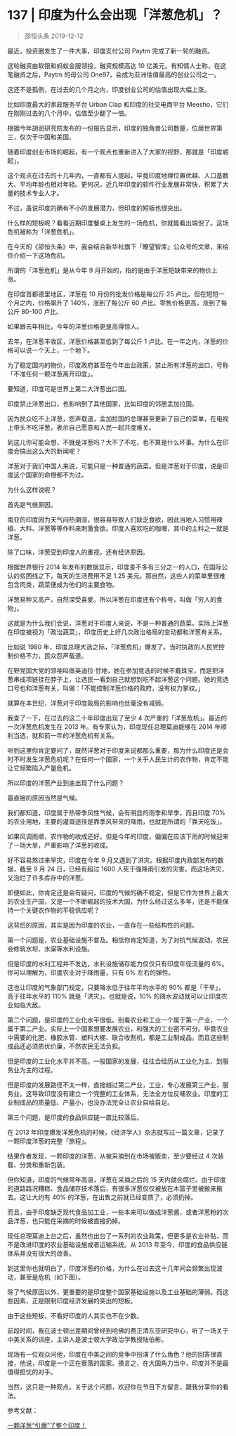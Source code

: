 # 137 | 印度为什么会出现「洋葱危机」？
> 邵恒头条
2019-12-12

最近，投资圈发生了一件大事，印度支付公司 Paytm 完成了新一轮的融资。

这轮融资由软银和蚂蚁金服领投，融资规模高达 10 亿美元。有知情人士称，在这笔融资之后，Paytm 的母公司 One97，会成为亚洲估值最高的创业公司之一。

这还不是孤例，在过去的几个月之内，印度创业公司的估值出现大幅上涨。

比如印度最大的家政服务平台 Urban Clap 和印度的社交电商平台 Meesho，它们在刚刚过去的八个月中，估值至少翻了一倍。

根据今年胡润研究院发布的一份报告显示，印度的独角兽公司数量，位居世界第三，仅次于中国和美国。

随着印度创业市场的崛起，有一个观点也重新进入了大家的视野，那就是「印度崛起」。

这个观点在过去的十几年内，一直都有人提起，毕竟印度地理位置优越、人口基数大、平均年龄也相对年轻。更何况，近几年印度的软件行业发展非常快，积累了大量的技术专业人才。

不过，虽说印度的确有不小的发展潜力，但印度的短板也很突出。

什么样的短板呢？看看近期印度餐桌上发生的一场危机，你就能看出端倪了。这场危机被称为「洋葱危机」。

在今天的《邵恒头条》中，我会结合新华社旗下「瞭望智库」公众号的文章，来给你介绍一下这场危机。

所谓的「洋葱危机」是从今年 9 月开始的，指的是由于洋葱短缺带来的物价上涨。

在印度首都德里地区，洋葱在 10 月份的批发价格是每公斤 25 卢比。但在短短一个月之内，价格飙升了 140%，涨到了每公斤 60 卢比。零售价格更高，涨到了每公斤 80-100 卢比。

如果跟去年相比，今年的洋葱价格更是高得惊人。

去年，在洋葱丰收区，洋葱价格甚至低到了每公斤 1 卢比。在一年之内，洋葱的价格可以说一个天上，一个地下。

为了稳定国内的物价，印度政府甚至在今年出台政策，禁止所有洋葱的出口，号称「不准任何一颗洋葱离开印度」。

要知道，印度可是世界上第二大洋葱出口国。

印度禁止洋葱出口，也影响到了其他国家，比如印度的邻居孟加拉国。

因为民众吃不上洋葱，怨声载道，孟加拉国的总理甚至更新了自己的菜单，在电视上带头不吃洋葱，表示自己愿意和人民一起共度难关。

到这儿你可能会想，不就是洋葱吗？大不了不吃，也不算是什么坏事。为什么在印度会搞出这么大的新闻呢？

洋葱对于我们中国人来说，可能只是一种普通的蔬菜。但是洋葱对于印度，说是印度这个国家的命根都不为过。

为什么这样说呢？

首先是气候原因。

南亚的印度因为天气闷热潮湿，很容易导致人们缺乏食欲，因此当地人习惯用辣椒、大料、洋葱等等作料来刺激食欲。印度人喜欢吃的咖喱，其中的主料之一就是洋葱。

除了口味，洋葱受到印度人的重视，还有经济原因。

根据世界银行 2014 年发布的数据显示，印度差不多有三分之一的人口，在国际公认的贫困线之下，每天的生活费用不足 1.25 美元。那自然，这些人的菜单里很难包含肉类，蔬菜便成为他们的主要食物。

洋葱易种又高产，自然深受喜爱。所以洋葱在印度还有个称号，叫做「穷人的食物」。

这就是为什么我们会说，洋葱对于印度人来说，不是一种普通的蔬菜。实际上洋葱在印度被视为「政治蔬菜」，印度历史上好几次政治格局的变动都和洋葱有关系。

比如说 1980 年，印度总理大选之际，「洋葱危机」爆发了。当时执政的人民党控制价格不力，民众怨声载道。

在野党国大党的领袖叫做英迪拉·甘地，她在参加竞选的时候不戴珠宝，而是把洋葱串成项链挂在脖子上，让选民一看到自己就想到吃不起洋葱这个问题。她的竞选口号也和洋葱有关，叫做：「不能控制洋葱价格的政府，没有权力掌权。」

就算在本世纪，洋葱对于印度政局的影响也丝毫没有减弱。

我查了一下，在过去的这二十年印度出现了至少 4 次严重的「洋葱危机」。最近的一次洋葱危机发生在 2013 年。有专家认为，印度现任总理莫迪能够在 2014 年顺利当选，就和前一年的洋葱危机有关系。

听到这里你肯定要问了，既然洋葱对于印度来说都那么重要，那为什么印度还是会时不时发生洋葱危机呢？在任何一个国家，一个关乎人民生计的农作物，肯定不能让它频繁陷入产量危机。

所以印度的洋葱产业到底出现了什么问题？

最直接的原因当然是气候。

我们都知道，印度属于热带季风性气候，会有明显的雨季和旱季，而且印度 70% 的农业用地，主要的灌溉途径是靠季风带来的降雨，也就是所谓的「靠天吃饭」。

如果风调雨顺，农作物的收成还好。但是今年的印度，偏偏在应该下雨的时候迎来了一场大旱，严重影响了洋葱的收成。

好不容易熬过来旱灾，印度在今年 9 月又遇到了洪灾。根据印度内政部发布的数据，截至 9 月 24 日，已经有超过 1600 人死于强降雨引发的灾害。而这场洪灾，又泡烂了许多库存中的洋葱。

即便如此，你肯定还是会有疑问，印度的气候的确不稳定，但是它作为世界上最大的农业生产国，又是一个不断崛起的技术大国，为什么经过这么多年，还是不能保持一个关键农作物的平稳供应呢？

这背后的原因，其实是因为印度的农业，一直存在一些结构性的问题。

第一个问题是，农业基础设施不普及。相信你肯定知道，为了对抗气候波动，农民会修筑水坝、水渠等水利设施。

但是印度的水利工程并不发达，水利设施储存能力仅仅只有印度年径流量的 6%。你可以理解为，印度农业对于降雨量，只有 6% 左右的弹性。

这也让印度的气象部门规定，只要降水低于往年平均水平的 90% 都是「干旱」，高于往年水平的 110% 就是「洪灾」。也就是说，10% 的降水波动就可以让印度农业如临大敌。

第二个问题，是印度的工业化水平很低。别看农业和工业一个属于第一产业，一个属于第二产业。实际上一个国家想要发展农业，和强大的工业密不可分。毕竟农业中需要的化肥、橡胶水管、塑料大棚、联合收割机，都是工业制成品。而且这些制成品还必须质优价廉，不然农民无法负担。

但是印度的工业化水平并不高。一般国家的发展，往往会经历从工业化为主、到服务业为主的过程。

但是印度的发展路径不太一样，直接越过第二产业，工业，专心发展第三产业，服务业。这导致印度没有建立一个完整的工业体系，无法全方位反哺农业。印度的工业制成品的质量低、产量小，也没办法完全让农业自给自足。

第三个问题，是印度的食品供应链一直比较落后。

在 2013 年印度爆发洋葱危机的时候，《经济学人》杂志就写过一篇文章，记录了一颗印度洋葱的完整「旅程」。

结果作者发现，一颗印度的洋葱，从被采摘到在市场被贩卖，至少要经过 4 次装载、分类和重新包装。

但你知道，印度的气候常年高温，洋葱在采摘之后的 15 天内就会腐烂。由于印度的道路路况糟糕、食品储存技术落后，有很多洋葱仅仅被放在木篮子里被搬来搬去。这让大约有 40% 的洋葱，在出售之前就已经变质了，必须扔掉。

而且，由于印度缺乏现代食品加工业，一些本来可以做成洋葱酱，或者洋葱粉的次品洋葱，也只能在采摘的时候被直接扔掉。

现任总理莫迪上台之后，虽然也出台了一系列的农业政策，但更多是农业补贴，而不是改进印度的农业基础设施或者运输系统。从 2013 年至今，印度的食品供应链体系并没有很大的改善。

到这里你也就明白了，印度洋葱的价格，为什么在过去这十几年间会频繁出现波动，甚至是危机（如下图）。

除了气候原因以外，更重要的是印度整个国家基础设施以及工业基础的薄弱。而这些因素，正是限制印度经济发展的突出的短板。

由于这些短板，不看好印度的人其实也不在少数。

前段时间，我在波士顿出差期间曾经到哈佛的费正清东亚研究中心，听了一场关于中美关系的讲座，主讲人是波士顿大学政治学教授陆伯彬。

现场有一位观众问他，印度在中美之间的竞争中扮演了什么角色？他的回答很直接，他说，印度是一个正在衰落的国家。换言之，在大国角力当中，印度并不是最值得担忧的对手。

当然，这只是一种观点。关于这个问题，欢迎你在节目下方留言，跟我分享你的看法。

参考文献：

[一颗洋葱“引爆”了整个印度！](https://mp.weixin.qq.com/s/xRv_ElZXU-Ud-UMfV8oTzQ)